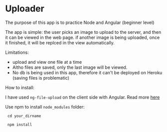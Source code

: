 # Uploader

The purpose of this app is to practice Node and Angular (beginner level)

The app is simple: the user picks an image to upload to the server, and then it can be viewed in the web page.
if another image is being uploaded, once it finished, it will be replced in the view automatically.

Limitations: 
* upload and view one file at a time
* Altho files are saved, only the last image will be viewed.
* No db is being used in this app, therefore it can't be deployed on Heroku (saving files is problematic)

How to install:

I have used <code>ng-file-upload</code> on the client side with Angular. Read more <a href="https://github.com/danialfarid/ng-file-upload">here</a>

Use npm to install <code>node_modules</code> folder:

<code> cd your_dirname </code>

<code> npm install </code>

